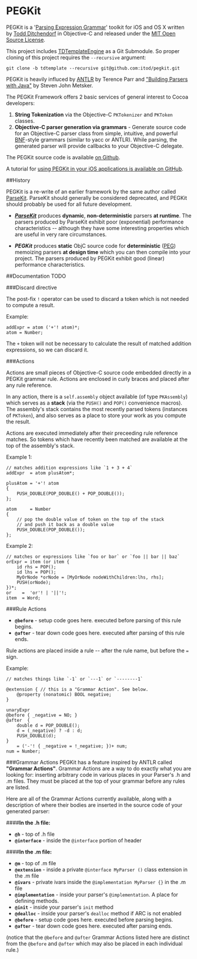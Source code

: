 PEGKit
======

PEGKit is a '[Parsing Expression Grammar](http://bford.info/packrat/)' toolkit for iOS and OS X written by [Todd Ditchendorf](http://celestialteapot.com) in Objective-C and released under the [MIT Open Source License](https://tldrlegal.com/license/mit-license).

This project includes [TDTemplateEngine](git@github.com:itod/tdtemplateeingine.git) as a Git Submodule. So proper cloning of this project requires the `--recursive` argument:

    git clone -b tdtemplate --recursive git@github.com:itod/pegkit.git

PEGKit is heavily influced by [ANTLR](http://www.antlr.org/) by Terence Parr and ["Building Parsers with Java"](http://www.amazon.com/Building-Parsers-Java-Steven-Metsker/dp/0201719622) by Steven John Metsker.

The PEGKit Framework offers 2 basic services of general interest to Cocoa developers:

1. **String Tokenization** via the Objective-C `PKTokenizer` and `PKToken` classes.
1. **Objective-C parser generation via grammars** - Generate source code for an Objective-C parser class from simple, intuitive, and powerful [BNF](http://en.wikipedia.org/wiki/Backus%E2%80%93Naur_Form)-style grammars (similar to yacc or ANTLR). While parsing, the generated parser will provide callbacks to your Objective-C delegate.

The PEGKit source code is available [on Github](http://github.com/itod/parsekit/).

A tutorial for [using PEGKit in your iOS applications is available on GitHub](https://github.com/itod/PEGKitMiniMathTutorial).

##History

PEGKit is a re-write of an earlier framework by the same author called [ParseKit](http://parsekit.com). ParseKit should generally be considered deprecated, and PEGKit should probably be used for all future development.

* ***[ParseKit](http://parsekit.com)*** produces **dynamic**, **non-deterministic** parsers **at runtime**. The parsers produced by ParseKit exhibit poor (exponential) performance characteristics -- although they have some interesting properties which are useful in very rare circumstances.

* ***PEGKit*** produces **static** ObjC source code for **deterministic** ([PEG](http://en.wikipedia.org/wiki/Parsing_expression_grammar)) memoizing parsers **at design time** which you can then compile into your project. The parsers produced by PEGKit exhibit good (linear) performance characteristics.


##Documentation
TODO

###Discard directive

The post-fix `!` operator can be used to discard a token which is not needed to compute a result. 

Example:

    addExpr = atom ('+'! atom)*;
    atom = Number;
 
 The `+` token will not be necessary to calculate the result of matched addition expressions, so we can discard it.
 
###Actions

Actions are small pieces of Objective-C source code embedded directly in a PEGKit grammar rule. Actions are enclosed in curly braces and placed after any rule reference.

In any action, there is a `self.assembly` object available (of type `PKAssembly`) which serves as a **stack** (via the `PUSH()` and `POP()` convenience macros). The assembly's stack contains the most recently parsed tokens (instances of `PKToken`), and also serves as a place to store your work as you compute the result.

Actions are executed immediately after their preceeding rule reference matches. So tokens which have recently been matched are available at the top of the assembly's stack.

Example 1:

    // matches addition expressions like `1 + 3 + 4`
    addExpr  = atom plusAtom*;
    
    plusAtom = '+'! atom
    {
        PUSH_DOUBLE(POP_DOUBLE() + POP_DOUBLE());
    };
    
    atom     = Number
    {
        // pop the double value of token on the top of the stack
        // and push it back as a double value 
        PUSH_DOUBLE(POP_DOUBLE()); 
    };


Example 2:

    // matches or expressions like `foo or bar` or `foo || bar || baz`
    orExpr = item (or item {
        id rhs = POP();
        id lhs = POP();
        MyOrNode *orNode = [MyOrNode nodeWithChildren:lhs, rhs];
        PUSH(orNode);
    })*;
    or    =  'or'! | '||'!;
    item  = Word;


###Rule Actions
* **`@before`** - setup code goes here. executed before parsing of this rule begins.
* **`@after`** - tear down code goes here. executed after parsing of this rule ends.

Rule actions are placed inside a rule -- after the rule name, but before the `=` sign.

Example:

    // matches things like `-1` or `---1` or `--------1`
    
    @extension { // this is a "Grammar Action". See below.
        @property (nonatomic) BOOL negative;
    }
    
    unaryExpr 
    @before { _negative = NO; }
    @after  {
        double d = POP_DOUBLE();
        d = (_negative) ? -d : d;
        PUSH_DOUBLE(d);
    }
        = ('-'! { _negative = !_negative; })+ num;
    num = Number;

###Grammar Actions
PEGKit has a feature inspired by ANTLR called **"Grammar Actions"**. Grammar Actions are a way to do exactly what you are looking for: inserting arbitrary code in various places in your Parser's .h and .m files. They must be placed at the top of your grammar before any rules are listed.

Here are all of the Grammar Actions currently available, along with a description of where their bodies are inserted in the source code of your generated parser:

####**In the .h file:**
* **`@h`** - top of .h file
* **`@interface`** - inside the `@interface` portion of header

####**In the .m file:**
* **`@m`** - top of .m file
* **`@extension`** - inside a private `@interface MyParser ()` class extension in the .m file
* **`@ivars`** - private ivars inside the `@implementation MyParser {}` in the .m file
* **`@implementation`** - inside your parser's `@implementation`. A place for defining methods.
* **`@init`** - inside your parser's `init` method
* **`@dealloc`** - inside your parser's `dealloc` method if ARC is not enabled
* **`@before`** - setup code goes here. executed before parsing begins.
* **`@after`** - tear down code goes here. executed after parsing ends.

(notice that the `@before` and `@after` Grammar Actions listed here are distinct from the `@before` and `@after` which may also be placed in each individual rule.)
